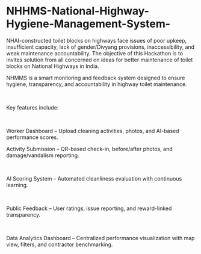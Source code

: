 # NHHMS-National-Highway-Hygiene-Management-System-
NHAI-constructed toilet blocks on highways face issues of poor upkeep, insufficient capacity, lack of gender/Divyang provisions, inaccessibility, and weak maintenance accountability. The objective of this Hackathon is to invites solution from all concerned on ideas for better maintenance of toilet blocks on National Highways in India.​


NHMMS is a smart monitoring and feedback system designed to ensure hygiene, transparency, and accountability in highway toilet maintenance.​

​

Key features include:​

​

Worker Dashboard – Upload cleaning activities, photos, and AI-based performance scores.​
​

Activity Submission – QR-based check-in, before/after photos, and damage/vandalism reporting.​

​

AI Scoring System – Automated cleanliness evaluation with continuous learning.​

​

Public Feedback – User ratings, issue reporting, and reward-linked transparency.​

​

Data Analytics Dashboard – Centralized performance visualization with map view, filters, and contractor benchmarking.​

​

​

